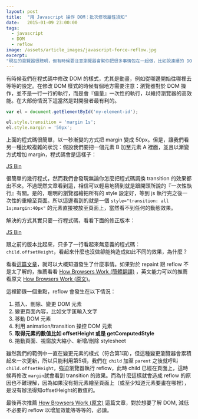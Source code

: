 ```yaml
---
layout: post
title:  "用 Javascript 操作 DOM：批次修改屬性須知"
date:   2015-01-09 23:00:00
tags: 
  - javascript
  - DOM
  - reflow
image: /assets/article_images/javascript-force-reflow.jpg
excerpt: 
"現在的瀏覽器很聰明，但有時候要注意瀏覽器會幫你把很多事情包在一起做，比如說連續的 DOM 的樣式操作。那如果我們想要分開做呢？"
---
```


有時候我們在程式碼中修改 DOM 的樣式，尤其是動畫，例如從哪邊開始往哪裡去等等的設定。在修改 DOM 樣式的時候有個地方需要注意：瀏覽器對於 DOM 操作，並不是一行一行的執行，而是會『儘量』一次性的執行，以維持瀏覽器的高效能。在大部份情況下這當然是對開發者最有利的。

```javascript
var el = document.getElementById('my-element-id'); 

el.style.transition = 'margin 1s';
el.style.margin = '50px';
```

上面的程式碼很簡單，以一秒漸變的方式把 margin 變成 50px。但是，讓我們看另一種比較複雜的狀況：假設我們要把一個元素 B 加至元素 A 裡面，並且以漸變方式增加 margin，程式碼會是這樣子：

<a class="jsbin-embed" href="http://jsbin.com/bodide/2/embed?js,output">JS Bin</a><script src="http://static.jsbin.com/js/embed.js"></script>

很簡單的幾行程式，然而我們會發現無論你怎麼把程式碼調換 transition 的效果都出不來。不過既然文章看到這，相信可以輕易地猜到就是跟開頭所說的『一次性執行』有關。是的，聰明的瀏覽器繪把所有的 style 設定好，等到 js 執行完之後一次性的重繪至頁面。所以這邊看到的就是一個 `style="transition: all 1s;margin:40px"` 的元素直接被放至頁面上，當然看不到任何的動態效果。

解決的方式其實只要一行程式碼，看看下面的修正版本：

<a class="jsbin-embed" href="http://jsbin.com/bodide/4/embed?js,output">JS Bin</a><script src="http://static.jsbin.com/js/embed.js"></script>

跟之前的版本比起來，只多了一行看起來無意義的程式碼： `child.offsetHeight`，看起來什麼也沒做卻能夠造成如此不同的效果，為什麼？

看看[這篇文章](http://blog.letitialew.com/post/30425074101/repaints-and-reflows-manipulating-the-dom)，就可以大概知道發生了什麼事情。如果對於 repaint 跟 reflow 不是太了解的，推薦看看 [How Browsers Work (簡體翻譯)](http://blog.csdn.net/zzzaquarius/article/details/6532299) ，英文能力可以的推薦看原文 [How Browsers Work (原文)](http://www.html5rocks.com/en/tutorials/internals/howbrowserswork/)。

這裡節錄一個重點，reflow 會發生在以下情況：

1. 插入、刪除、變更 DOM 元素
2. 變更頁面內容，比如文字匡輸入文字
3. 移動 DOM 元素
4. 利用 animation/transition 操控 DOM 元素
5. **取得元素的數值比如 offsetHeight 或是 getComputedStyle**
6. 捲動頁面、視窗放大縮小、新增/刪除 stylesheet

雖然我們的範例中一直在變更元素的樣式（符合第1項），但這種變更瀏覽器會累積起來一次更新，所以只能利用第5項，我們在 `child` 加至 `parent` 之後就呼叫 `child.offsetHeight`，強迫瀏覽器執行 reflow，此時 child 已經在頁面上，這時候再修改 `margin`就會看到 transition 的效果。而為什麼這樣就會造成 reflow 的原因也不難理解，因為如果沒有把元素繪至頁面上（或至少知道元素要畫在哪裡），是沒有辦法得知offsetHeight的數值的。

最後再次推薦 [How Browsers Work (原文)](http://www.html5rocks.com/en/tutorials/internals/howbrowserswork/) 這篇文章，對於想要了解
 DOM, 減低不必要的 reflow 以增加效能等等等的，必讀。



